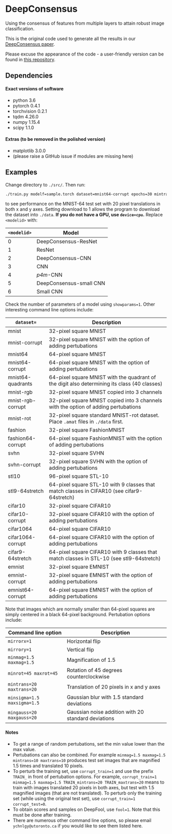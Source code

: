 # DeepConsensus

Using the consensus of features from multiple layers to attain robust image classification.

This is the original code used to generate all the results in our [DeepConsensus paper](https://arxiv.org/abs/1811.07266).

Please excuse the appearance of the code - a user-friendly version can be found in [this repository](https://github.com/ychnlgy/DeepConsensus).

## Dependencies

#### Exact versions of software
- python 3.6
- pytorch 0.4.1
- torchvision 0.2.1
- tqdm 4.26.0
- numpy 1.15.4
- scipy 1.1.0

#### Extras (to be removed in the polished version)
- matplotlib 3.0.0
- (please raise a GitHub issue if modules are missing here) 

## Examples
Change directory to ```./src/```. Then run:
```bash
./train.py modelf=sample.torch dataset=mnist64-corrupt epochs=30 mintrans=20 maxtrans=20 modelid=<modelid> download=1
```
to see performance on the MNIST-64 test set with 20 pixel translations in both x and y axes. Setting download to 1 allows the program to download the dataset into ```./data```. **If you do not have a GPU, use ```device=cpu```.** Replace ```<modelid>``` with:

|```<modelid>``` | Model |
|----------------|-------|
| 0              | DeepConsensus-ResNet |
| 1              | ResNet |
| 2              | DeepConsensus-CNN |
| 3              | CNN |
| 4              | _p4m_-CNN |
| 5              | DeepConsensus-small CNN |
| 6              | Small CNN |

Check the number of parameters of a model using ```showparams=1```. Other interesting command line options include:

|```dataset=``` | Description |
|---------------|---------|
| mnist | 32-pixel square MNIST |
| mnist-corrupt | 32-pixel square MNIST with the option of adding pertubations |
| mnist64 | 64-pixel square MNIST |
| mnist64-corrupt | 64-pixel square MNIST with the option of adding pertubations |
| mnist64-quadrants | 64-pixel square MNIST with the quadrant of the digit also determining its class (40 classes) |
| mnist-rgb | 32-pixel square MNIST copied into 3 channels |
| mnist-rgb-corrupt | 32-pixel square MNIST copied into 3 channels with the option of adding pertubations |
| mnist-rot | 32-pixel square standard MNIST-rot dataset. Place ```.amat``` files in ```./data``` first.|
| fashion | 32-pixel square FashionMNIST |
| fashion64-corrupt | 64-pixel square FashionMNIST with the option of adding pertubations |
| svhn | 32-pixel square SVHN |
| svhn-corrupt | 32-pixel square SVHN with the option of adding pertubations |
| stl10 | 96-pixel square STL-10 |
| stl9-64stretch | 64-pixel square STL-10 with 9 classes that match classes in CIFAR10 (see cifar9-64stretch) |
| cifar10 | 32-pixel square CIFAR10 |
| cifar10-corrupt | 32-pixel square CIFAR10 with the option of adding pertubations |
| cifar1064 | 64-pixel square CIFAR10 |
| cifar1064-corrupt | 64-pixel square CIFAR10 with the option of adding pertubations |
| cifar9-64stretch | 64-pixel square CIFAR10 with 9 classes that match classes in STL-10 (see stl9-64stretch) |
| emnist | 32-pixel square EMNIST |
| emnist-corrupt | 32-pixel square EMNIST with the option of adding pertubations |
| emnist64-corrupt | 64-pixel square EMNIST with the option of adding pertubations |

Note that images which are normally smaller than 64-pixel squares are simply centered in a black 64-pixel background. Pertubation options include:

| Command line option | Description |
|---------------------|-------------|
| ```mirrorx=1```     | Horizontal flip |
| ```mirrory=1```     | Vertical flip |
| ```minmag=1.5 maxmag=1.5``` | Magnification of 1.5 |
| ```minrot=45 maxrot=45``` | Rotation of 45 degrees counterclockwise |
| ```mintrans=20 maxtrans=20``` | Translation of 20 pixels in x and y axes |
| ```minsigma=1.5 maxsigma=1.5``` | Gaussian blur with 1.5 standard deviations |
| ```mingauss=20 maxgauss=20``` | Gaussian noise addition with 20 standard deviations |

#### Notes

- To get a range of random pertubations, set the min value lower than the max value.
- Pertubations can also be combined. For example ```minmag=1.5 maxmag=1.5 mintrans=10 maxtrans=10``` produces test set images that are magnified 1.5 times and translated 10 pixels.
- To perturb the training set, use ```corrupt_train=1``` and use the prefix ```TRAIN_``` in front of pertubation options. For example, ```corrupt_train=1 minmag=1.5 maxmag=1.5 TRAIN_mintrans=20 TRAIN_maxtrans=20``` means to train with images translated 20 pixels in both axes, but test with 1.5 magnified images (that are not translated). To perturb only the training set (while using the original test set), use ```corrupt_train=1 corrupt_test=0```.
- To obtain scores and samples on DeepFool, use ```fool=1```. Note that this must be done after training.
- There are numerous other command line options, so please email ```ychnlgy@utoronto.ca``` if you would like to see them listed here.
